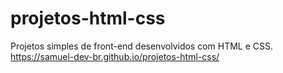 # projetos-html-css
Projetos simples de front-end desenvolvidos com HTML e CSS.
https://samuel-dev-br.github.io/projetos-html-css/